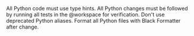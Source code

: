 All Python code must use type hints.
All Python changes must be followed by running all tests in the @workspace for verification.
Don't use deprecated Python aliases.
Format all Python files with Black Formatter after change.